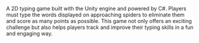 A 2D typing game built with the Unity engine and powered by C#. Players must type the words displayed on approaching spiders to eliminate them and score as many points as possible. This game not only offers an exciting challenge but also helps players track and improve their typing skills in a fun and engaging way.
